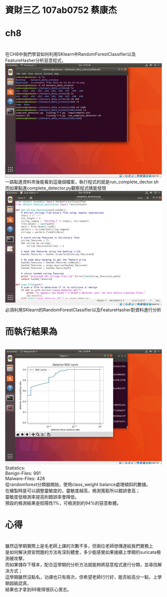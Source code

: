 # 資財三乙 107ab0752 蔡康杰

## <H1>ch8<H1>
在CH8中我們學習如何利用SKlearn中RandomForestClassifier以及FeatureHasher分析惡意程式， \
![image](https://github.com/pavertixo/image/blob/main/1.jpg?raw=true)\
一路點進資料夾後能看到這幾個檔案，執行程式的就是run_complete_dector.sh \
而如果點進complete_detector.py觀察程式碼能發現\
![image](https://github.com/pavertixo/image/blob/main/3.jpg?raw=true)\
必須利用SKlearn的RandomForestClassifier以及FeatureHasher對資料進行分析
### <H1>而執行結果為<H1>
![image](https://github.com/pavertixo/image/blob/main/2.jpg?raw=true)\
Statistics: \
Benign-Files: 991 \
Malware-Files: 428 \
從randomforest分類器開始，使用class_weight balance處理傾斜的數據。 \
在繪製時是可以調整靈敏度的，靈敏度越高，檢測寬鬆所以錯誤會高；\
靈敏度低檢測率提高則錯誤率會降低。\
預設的檢測結果是假陽性1%，可檢測到約94%的惡意軟體。

#### <H1> 心得 <H1>
雖然這學期實際上是毛老師上課的次數不多，但兩位老師想傳達給我們實務上 \
是如何解決資安問題的方法有深刻體會，多少能感覺如果接續上學期的suricata檢測被攻擊， \
而如果儲存下樣本，配合這學期的分析方法就能夠將惡意程式進行分類，並尋找解決方式； \
這學期雖然沒點名，功課也只有兩次，但希望老師行行好，能否給高分一點，上學期超級認真， \
結果也才拿到88覺得很灰心喪志。